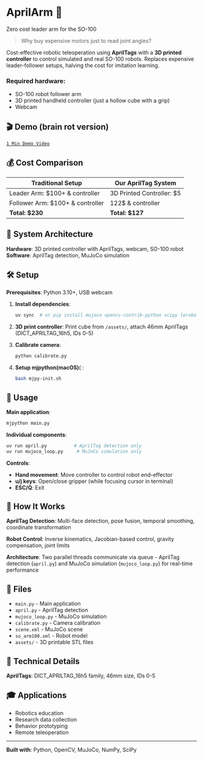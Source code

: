 # AprilArm 🪽 
Zero cost leader arm for the SO-100

> Why buy expensive motors just to read joint angles?

Cost-effective robotic teleoperation using **AprilTags** with a **3D printed controller** to control simulated and real SO-100 robots. Replaces expensive leader-follower setups, halving the cost for imitation learning.

### Required hardware:
- SO-100 robot follower arm
- 3D printed handheld controller (just a hollow cube with a grip)
- Webcam

## 🎬 Demo (brain rot version)
[`1 Min Demo Video`](https://github.com/user-attachments/assets/e8480acb-b422-40d0-b512-5118c11b4a0e)


## 💰 Cost Comparison

| Traditional Setup | Our AprilTag System |
|------------------|-------------------|
| Leader Arm: $100+ & controller | 3D Printed Controller: $5 |
| Follower Arm: $100+ & controller | 122$ & controller |
| **Total: $230** | **Total: $127** |

## 🔧 System Architecture
**Hardware**: 3D printed controller with AprilTags, webcam, SO-100 robot  
**Software**: AprilTag detection, MuJoCo simulation

## 🛠 Setup

**Prerequisites**: Python 3.10+, USB webcam

1. **Install dependencies**:
   ```bash
   uv sync  # or pip install mujoco opencv-contrib-python scipy lerobot[feetech]
   ```

2. **3D print controller**: Print cube from `/assets/`, attach 46mm AprilTags (DICT_APRILTAG_16h5, IDs 0-5)

3. **Calibrate camera**:
   ```bash
   python calibrate.py
   ```

4. **Setup mjpython(macOS)**( :
   ```bash
   bash mjpy-init.sh
   ```

## 🚀 Usage

**Main application**:
```bash
mjpython main.py
```

**Individual components**:
```bash
uv run april.py          # AprilTag detection only
uv run mujoco_loop.py     # MuJoCo simulation only
```

**Controls**:
- **Hand movement**: Move controller to control robot end-effector
- **u/j keys**: Open/close gripper (while focusing cursor in terminal)
- **ESC/Q**: Exit

## 🧠 How It Works

**AprilTag Detection**: Multi-face detection, pose fusion, temporal smoothing, coordinate transformation

**Robot Control**: Inverse kinematics, Jacobian-based control, gravity compensation, joint limits

**Architecture**: Two parallel threads communicate via queue - AprilTag detection (`april.py`) and MuJoCo simulation (`mujoco_loop.py`) for real-time performance

## 📁 Files

- `main.py` - Main application
- `april.py` - AprilTag detection 
- `mujoco_loop.py` - MuJoCo simulation
- `calibrate.py` - Camera calibration
- `scene.xml` - MuJoCo scene
- `so_arm100.xml` - Robot model
- `assets/` - 3D printable STL files

## 🔬 Technical Details

**AprilTags**: DICT_APRILTAG_16h5 family, 46mm size, IDs 0-5  

## 🎓 Applications

- Robotics education
- Research data collection  
- Behavior prototyping
- Remote teleoperation

---

**Built with**: Python, OpenCV, MuJoCo, NumPy, SciPy
